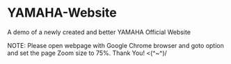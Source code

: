 # YAMAHA-Website
A demo of a newly created and better YAMAHA Official Website

NOTE: Please open webpage with Google Chrome browser and goto option and set the page Zoom size to 75%.
Thank You! <(^~^)/ 
